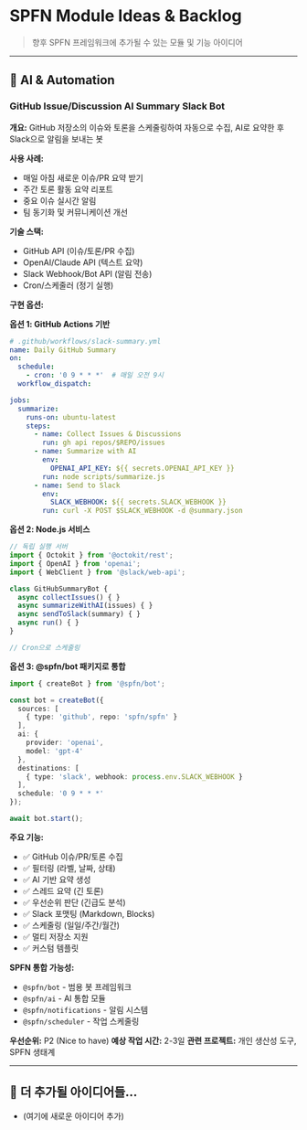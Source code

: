 # SPFN Module Ideas & Backlog

> 향후 SPFN 프레임워크에 추가될 수 있는 모듈 및 기능 아이디어

---

## 🤖 AI & Automation

### GitHub Issue/Discussion AI Summary Slack Bot

**개요:**
GitHub 저장소의 이슈와 토론을 스케줄링하여 자동으로 수집, AI로 요약한 후 Slack으로 알림을 보내는 봇

**사용 사례:**
- 매일 아침 새로운 이슈/PR 요약 받기
- 주간 토론 활동 요약 리포트
- 중요 이슈 실시간 알림
- 팀 동기화 및 커뮤니케이션 개선

**기술 스택:**
- GitHub API (이슈/토론/PR 수집)
- OpenAI/Claude API (텍스트 요약)
- Slack Webhook/Bot API (알림 전송)
- Cron/스케줄러 (정기 실행)

**구현 옵션:**

**옵션 1: GitHub Actions 기반**
```yaml
# .github/workflows/slack-summary.yml
name: Daily GitHub Summary
on:
  schedule:
    - cron: '0 9 * * *'  # 매일 오전 9시
  workflow_dispatch:

jobs:
  summarize:
    runs-on: ubuntu-latest
    steps:
      - name: Collect Issues & Discussions
        run: gh api repos/$REPO/issues
      - name: Summarize with AI
        env:
          OPENAI_API_KEY: ${{ secrets.OPENAI_API_KEY }}
        run: node scripts/summarize.js
      - name: Send to Slack
        env:
          SLACK_WEBHOOK: ${{ secrets.SLACK_WEBHOOK }}
        run: curl -X POST $SLACK_WEBHOOK -d @summary.json
```

**옵션 2: Node.js 서비스**
```typescript
// 독립 실행 서버
import { Octokit } from '@octokit/rest';
import { OpenAI } from 'openai';
import { WebClient } from '@slack/web-api';

class GitHubSummaryBot {
  async collectIssues() { }
  async summarizeWithAI(issues) { }
  async sendToSlack(summary) { }
  async run() { }
}

// Cron으로 스케줄링
```

**옵션 3: @spfn/bot 패키지로 통합**
```typescript
import { createBot } from '@spfn/bot';

const bot = createBot({
  sources: [
    { type: 'github', repo: 'spfn/spfn' }
  ],
  ai: {
    provider: 'openai',
    model: 'gpt-4'
  },
  destinations: [
    { type: 'slack', webhook: process.env.SLACK_WEBHOOK }
  ],
  schedule: '0 9 * * *'
});

await bot.start();
```

**주요 기능:**
- ✅ GitHub 이슈/PR/토론 수집
- ✅ 필터링 (라벨, 날짜, 상태)
- ✅ AI 기반 요약 생성
- ✅ 스레드 요약 (긴 토론)
- ✅ 우선순위 판단 (긴급도 분석)
- ✅ Slack 포맷팅 (Markdown, Blocks)
- ✅ 스케줄링 (일일/주간/월간)
- ✅ 멀티 저장소 지원
- ✅ 커스텀 템플릿

**SPFN 통합 가능성:**
- `@spfn/bot` - 범용 봇 프레임워크
- `@spfn/ai` - AI 통합 모듈
- `@spfn/notifications` - 알림 시스템
- `@spfn/scheduler` - 작업 스케줄링

**우선순위:** P2 (Nice to have)
**예상 작업 시간:** 2-3일
**관련 프로젝트:** 개인 생산성 도구, SPFN 생태계

---

## 📝 더 추가될 아이디어들...

- (여기에 새로운 아이디어 추가)